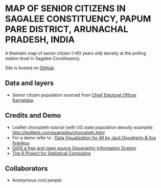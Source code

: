 # MAP OF SENIOR CITIZENS IN SAGALEE CONSTITUENCY, PAPUM PARE DISTRICT, ARUNACHAL PRADESH, INDIA
A thematic map of senior citizen (>60 years old) density at the polling station level in Sagalee Constituency.


Site is hosted on <a href="https://pages.github.com/" rel="nofollow"> GitHub</a>.

## Data and layers
- Senior citizen population sourced from <a href="https://ceokarnataka.kar.nic.in/" rel="nofollow"> Chief Electoral Officer Karnataka</a>.


## Credits and Demo
- Leaflet choropleth tutorial (with US state population density example): http://leafletjs.com/examples/choropleth.html
- For a demo refer to : <a href="https://datavizforall.github.io/leaflet-map-polygon-hover/index.html"  rel="nofollow"> Data Visualization for All by Jack Dougherty & Ilya Ilyankou </a>
- <a href="qgis.org/en/site/"  rel="nofollow"> QGIS a free and open source Geographic Information System</a>
- <a href="r-project.org"  rel="nofollow">The R Project for Statistical Computing</a>

## Collaborators
- Anonymous cool people.